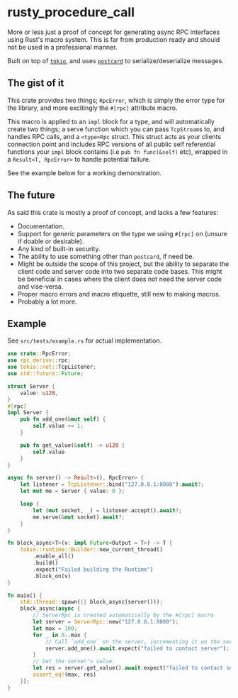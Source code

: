 # rusty_procedure_call
More or less just a proof of concept for generating async RPC interfaces using 
Rust's macro system. This is far from production ready and should not be used
in a professional manner. 

Built on top of [`tokio`](https://docs.rs/tokio/), and uses [`postcard`](https://docs.rs/postcard/) to serialize/deserialize messages.

## The gist of it
This crate provides two things; `RpcError`, which is simply the error type
for the library, and more excitingly the `#[rpc]` attribute macro.

This macro is applied to an `impl` block for a type, and will automatically
create two things; a serve function which you can pass `TcpStream`s to, and 
handles RPC calls, and a `<type>Rpc` struct. This struct acts as your 
clients connection point and includes RPC versions of all public self referential 
functions your `impl` block contains (i.e `pub fn func(&self)` etc),
wrapped in a `Result<T, RpcError>` to handle potential failure. 

See the example below for a working demonstration.

## The future
As said this crate is mostly a proof of concept, and lacks a few features:
* Documentation.
* Support for generic parameters on the type we using `#[rpc]` on (unsure if doable or desirable).
* Any kind of built-in security.
* The ability to use something other than `postcard`, if need be.
* Might be outside the scope of this project, but the ability to separate
  the client code and server code into two separate code bases. This might be beneficial in cases where the client does not need the server code and 
  vise-versa.
* Proper macro errors and macro etiquette, still new to making macros.
* Probably a lot more.

## Example
See `src/tests/example.rs` for actual implementation.
```rs
use crate::RpcError;
use rpc_derive::rpc;
use tokio::net::TcpListener;
use std::future::Future;

struct Server {
    value: u128,
}
#[rpc]
impl Server {
    pub fn add_one(&mut self) {
        self.value += 1;
    }

    pub fn get_value(&self) -> u128 {
        self.value
    }
}

async fn server() -> Result<(), RpcError> {
    let listener = TcpListener::bind("127.0.0.1:8080").await?;
    let mut me = Server { value: 0 };

    loop {
        let (mut socket, _) = listener.accept().await?;
        me.serve(&mut socket).await?;
    }
}

fn block_async<T>(v: impl Future<Output = T>) -> T {
    tokio::runtime::Builder::new_current_thread()
        .enable_all()
        .build()
        .expect("Failed building the Runtime")
        .block_on(v)
}

fn main() {
    std::thread::spawn(|| block_async(server()));
    block_async(async {
        // ServerRpc is created automatically by the #[rpc] macro
        let server = ServerRpc::new("127.0.0.1:8080");
        let max = 100;
        for _ in 0..max {
            // Call `add_one` on the server, incrementing it on the server.
            server.add_one().await.expect("failed to contact server");
        }
        // Get the server's value.
        let res = server.get_value().await.expect("failed to contact server");
        assert_eq!(max, res)
    });
}
```
